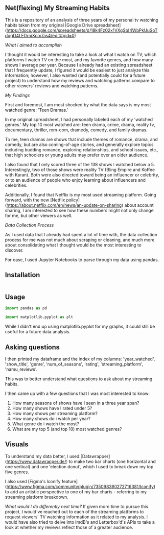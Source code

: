 ## Net(flexing) My Streaming Habits
 
This is a repository of an analysis of three years of my personal tv watching habits taken from my original [Google Drive spreadsheet] (https://docs.google.com/spreadsheets/d/18k4Fz02x1VXgSbI4WbPkUuSoTdogD4LEDrniXcm7as4/edit#gid=0)


*What I aimed to accomplish* 

I thought it would be interesting to take a look at what I watch on TV, which platforms I watch TV on the most, and my favorite genres, and how many shows I average per year. Because I already had an existing spreadsheet that I frequently update, I figured it would be easiest to just analyze this information; however, I also wanted (and potentially could for a future project) to understand how my reviews and watching patterns compare to other viewers' reviews and watching patterns. 

*My Findings*

First and foremost, I am most shocked by what the data says is my most watched genre: 'Teen Dramas.' 

In my original spreadsheet, I had personally labeled each of my 'watched genres.' My top 10 most watched are: teen drama, crime, drama, reality tv, documentary, thriller, rom-com, dramedy, comedy, and family dramas. 

To me, teen dramas are shows that include themes of romance, drama, and comedy, but are also coming-of-age stories, and generally explore topics including budding romance, exploring relationships, and school issues, etc., that high schoolers or young adults may prefer over an older audience. 

I also found that I only scored three of the 138 shows I watched below a 5. Interestingly, two of those shows were reality TV (Bling Empire and Koffee with Karan). Both were also directed toward being an influencer or celebrity, or to an audience of people who enjoy learning about influencers and celebrities. 

Additionally, I found that Netflix is my most used streaming platform. Going forward, with the new [Netflix policy] (https://about.netflix.com/en/news/an-update-on-sharing) about account sharing, I am interested to see how these numbers might not only change for me, but other viewers as well. 

*Data Collection Process*

As I used data that I already had spent a lot of time with, the data collection process for me was not much about scraping or cleaning, and much more about consolidating what I thought would be the most interesting to discover. 

For ease, I used Jupyter Notebooks to parse through my data using pandas. 

## Installation

``` pip install pandas 
```

## Usage
```python
import pandas as pd
```

```python
import matplotlib.pyplot as plt
```

While I didn't end up using matplotlib.pyplot for my graphs, it could still be useful for a future data analysis. 

## Asking questions
I then printed my dataframe and the index of my columns: 'year_watched', 'show_title', 'genre', 'num_of_seasons', 'rating', 'streaming_platform', 'namu_reviews'. 

This was to better understand what questions to ask about my streaming habits. 

I then came up with a few questions that I was most interested to know: 
1. How many seasons of shows have I seen in a three year span?
2. How many shows have I rated under 5?
3. How many shows per streaming platform? 
4. How many shows do i watch per year?
5. What genre do i watch the most?
6. What are my top 5 (and top 10) most watched genres?

## Visuals
To understand my data better, I used [Datawrapper] (https://www.datawrapper.de/) to make two bar charts (one horizontal and one vertical) and one 'election donut', which I used to break down my top five genres. 

I also used [Figma's Iconify feature] (https://www.figma.com/community/plugin/735098390272716381/Iconify) to add an artistic perspective to one of my bar charts - referring to my streaming platform breakdown. 

*What would I do differently next time?*
If given more time to pursue this project, I would've reached out to each of the streaming platforms to request viewers' TV watching information as it related to my analysis. I would have also tried to delve into imdB's and Letterbox'd's APIs to take a look at whether my reviews reflect those of a greater audience. 




